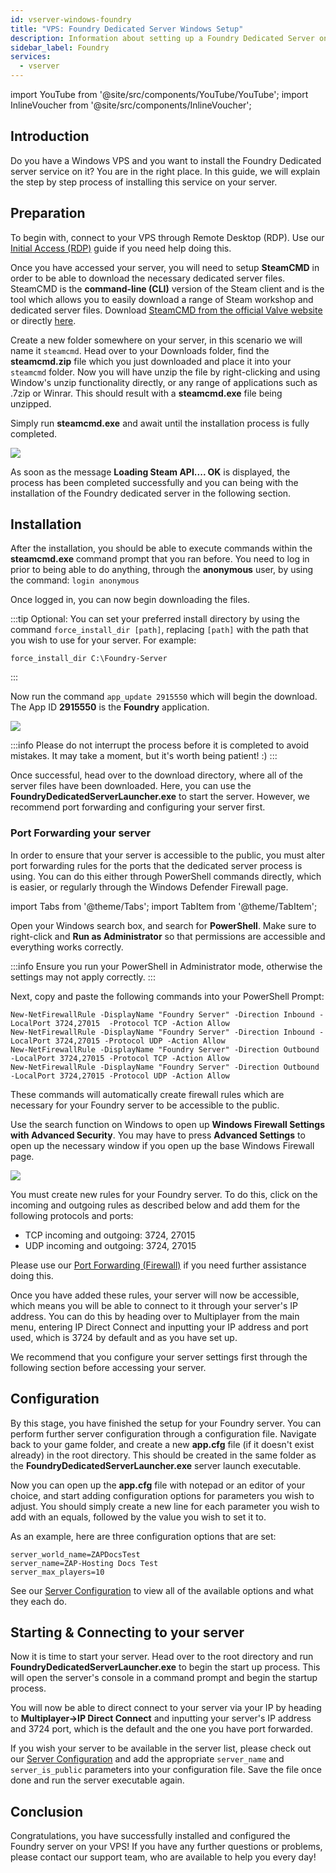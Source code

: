 ```yaml
---
id: vserver-windows-foundry
title: "VPS: Foundry Dedicated Server Windows Setup"
description: Information about setting up a Foundry Dedicated Server on a Windows VPS from ZAP-Hosting 
sidebar_label: Foundry
services:
  - vserver
---
```


import YouTube from '@site/src/components/YouTube/YouTube';
import InlineVoucher from '@site/src/components/InlineVoucher';

## Introduction

Do you have a Windows VPS and you want to install the Foundry Dedicated server service on it? You are in the right place. In this guide, we will explain the step by step process of installing this service on your server.

<YouTube videoId="bRsZNqKsghA" imageSrc="https://screensaver01.zap-hosting.com/index.php/s/Xm3o2P3oc7QzLtp/preview" title="How To Setup Foundry Dedicated Server on Windows VPS!" description="Feel like you understand better when you see things in action? We’ve got you! Dive into our video that breaks it all down for you. Whether you're in a rush or just prefer to soak up information in the most engaging way possible!"/>
<InlineVoucher />

## Preparation

To begin with, connect to your VPS through Remote Desktop (RDP). Use our [Initial Access (RDP)](vserver-windows-userdp.md) guide if you need help doing this.

Once you have accessed your server, you will need to setup **SteamCMD** in order to be able to download the necessary dedicated server files. SteamCMD is the **command-line (CLI)** version of the Steam client and is the tool which allows you to easily download a range of Steam workshop and dedicated server files. Download [SteamCMD from the official Valve website](https://developer.valvesoftware.com/wiki/SteamCMD) or directly [here](https://steamcdn-a.akamaihd.net/client/installer/steamcmd.zip).

Create a new folder somewhere on your server, in this scenario we will name it `steamcmd`. Head over to your Downloads folder, find the **steamcmd.zip** file which you just downloaded and place it into your `steamcmd` folder. Now you will have unzip the file by right-clicking and using Window's unzip functionality directly, or any range of applications such as .7zip or Winrar. This should result with a **steamcmd.exe** file being unzipped.

Simply run **steamcmd.exe** and await until the installation process is fully completed.

![](https://github.com/zaphosting/docs/assets/42719082/ffb8e8a1-26e3-4d16-9baf-938e17ec1613)

As soon as the message **Loading Steam API.... OK** is displayed, the process has been completed successfully and you can being with the installation of the Foundry dedicated server in the following section.

## Installation

After the installation, you should be able to execute commands within the **steamcmd.exe** command prompt that you ran before. You need to log in prior to being able to do anything, through the **anonymous** user, by using the command: `login anonymous`

Once logged in, you can now begin downloading the files. 

:::tip
Optional: You can set your preferred install directory by using the command `force_install_dir [path]`, replacing `[path]` with the path that you wish to use for your server. For example: 
```
force_install_dir C:\Foundry-Server
```
:::

Now run the command `app_update 2915550` which will begin the download. The App ID **2915550** is the **Foundry** application.

![](https://github.com/zaphosting/docs/assets/42719082/b265a784-cf9a-43dc-b100-376f080e18f3)

:::info
Please do not interrupt the process before it is completed to avoid mistakes. It may take a moment, but it's worth being patient! :)
:::

Once successful, head over to the download directory, where all of the server files have been downloaded. Here, you can use the **FoundryDedicatedServerLauncher.exe** to start the server. However, we recommend port forwarding and configuring your server first.

### Port Forwarding your server

In order to ensure that your server is accessible to the public, you must alter port forwarding rules for the ports that the dedicated server process is using. You can do this either through PowerShell commands directly, which is easier, or regularly through the Windows Defender Firewall page.

import Tabs from '@theme/Tabs';
import TabItem from '@theme/TabItem';

<Tabs>
<TabItem value="powershell" label="Via Powershell" default>

Open your Windows search box, and search for **PowerShell**. Make sure to right-click and **Run as Administrator** so that permissions are accessible and everything works correctly.

:::info
Ensure you run your PowerShell in Administrator mode, otherwise the settings may not apply correctly.
:::

Next, copy and paste the following commands into your PowerShell Prompt:
```
New-NetFirewallRule -DisplayName "Foundry Server" -Direction Inbound -LocalPort 3724,27015  -Protocol TCP -Action Allow
New-NetFirewallRule -DisplayName "Foundry Server" -Direction Inbound -LocalPort 3724,27015 -Protocol UDP -Action Allow
New-NetFirewallRule -DisplayName "Foundry Server" -Direction Outbound -LocalPort 3724,27015 -Protocol TCP -Action Allow
New-NetFirewallRule -DisplayName "Foundry Server" -Direction Outbound -LocalPort 3724,27015 -Protocol UDP -Action Allow
```

These commands will automatically create firewall rules which are necessary for your Foundry server to be accessible to the public.

</TabItem>

<TabItem value="windefender" label="Via Windows Defender">

Use the search function on Windows to open up **Windows Firewall Settings with Advanced Security**. You may have to press **Advanced Settings** to open up the necessary window if you open up the base Windows Firewall page.

![](https://github.com/zaphosting/docs/assets/42719082/5fb9f943-7e51-4d8f-9df4-2f5ff60857d3)

You must create new rules for your Foundry server. To do this, click on the incoming and outgoing rules as described below and add them for the following protocols and ports:
- TCP incoming and outgoing: 3724, 27015
- UDP incoming and outgoing: 3724, 27015

Please use our [Port Forwarding (Firewall)](vserver-windows-port.md) if you need further assistance doing this.

</TabItem>
</Tabs>

Once you have added these rules, your server will now be accessible, which means you will be able to connect to it through your server's IP address. You can do this by heading over to Multiplayer from the main menu, entering IP Direct Connect and inputting your IP address and port used, which is 3724 by default and as you have set up.

We recommend that you configure your server settings first through the following section before accessing your server.

## Configuration

By this stage, you have finished the setup for your Foundry server. You can perform further server configuration through a configuration file. Navigate back to your game folder, and create a new **app.cfg** file (if it doesn't exist already) in the root directory. This should be created in the same folder as the **FoundryDedicatedServerLauncher.exe** server launch executable.

Now you can open up the **app.cfg** file with notepad or an editor of your choice, and start adding configuration options for parameters you wish to adjust. You should simply create a new line for each parameter you wish to add with an equals, followed by the value you wish to set it to.

As an example, here are three configuration options that are set:
```
server_world_name=ZAPDocsTest
server_name=ZAP-Hosting Docs Test
server_max_players=10
```

See our [Server Configuration](foundry-configuration.md) to view all of the available options and what they each do.

## Starting & Connecting to your server

Now it is time to start your server. Head over to the root directory and run **FoundryDedicatedServerLauncher.exe** to begin the start up process. This will open the server's console in a command prompt and begin the startup process.

You will now be able to direct connect to your server via your IP by heading to **Multiplayer->IP Direct Connect** and inputting your server's IP address and 3724 port, which is the default and the one you have port forwarded.

If you wish your server to be available in the server list, please check out our [Server Configuration](foundry-configuration.md) and add the appropriate `server_name` and `server_is_public` parameters into your configuration file. Save the file once done and run the server executable again.

## Conclusion

Congratulations, you have successfully installed and configured the Foundry server on your VPS! If you have any further questions or problems, please contact our support team, who are available to help you every day! 

<InlineVoucher />
